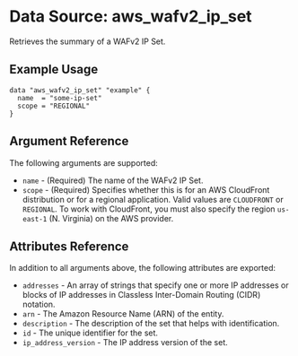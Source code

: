 
# Data Source: aws_wafv2_ip_set

Retrieves the summary of a WAFv2 IP Set.

## Example Usage

```hcl
data "aws_wafv2_ip_set" "example" {
  name  = "some-ip-set"
  scope = "REGIONAL"
}
```

## Argument Reference

The following arguments are supported:

* `name` - (Required) The name of the WAFv2 IP Set.
* `scope` - (Required) Specifies whether this is for an AWS CloudFront distribution or for a regional application. Valid values are `CLOUDFRONT` or `REGIONAL`. To work with CloudFront, you must also specify the region `us-east-1` (N. Virginia) on the AWS provider.


## Attributes Reference

In addition to all arguments above, the following attributes are exported:

* `addresses` - An array of strings that specify one or more IP addresses or blocks of IP addresses in Classless Inter-Domain Routing (CIDR) notation.
* `arn` - The Amazon Resource Name (ARN) of the entity.
* `description` - The description of the set that helps with identification.
* `id` - The unique identifier for the set.
* `ip_address_version` - The IP address version of the set.
